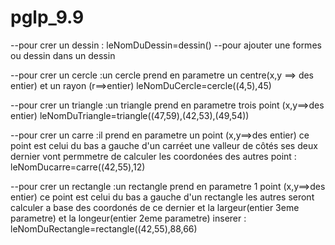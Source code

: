 # pglp_9.9

--pour crer un dessin :
leNomDuDessin=dessin()
--pour ajouter une formes ou dessin dans un dessin 

--pour crer un cercle :un cercle prend en parametre un centre(x,y ==> des entier) et un rayon (r==>entier)
leNomDuCercle=cercle((4,5),45)



--pour crer un triangle :un triangle prend en parametre trois point (x,y==>des entier) 
leNomDuTriangle=triangle((47,59),(42,53),(49,54))



--pour crer un carre :il prend en parametre un point (x,y==>des entier)  ce point est celui du bas a gauche d'un carréet une valleur de côtés ses deux dernier vont permmetre de calculer les coordonées des autres point :
leNomDucarre=carre((42,55),12)



--pour crer un rectangle :un rectangle prend en parametre 1 point (x,y==>des entier) ce point est celui du bas a gauche  d'un rectangle les autres seront calculer a base des coordonés de ce dernier et la largeur(entier 3eme parametre) et la longeur(entier 2eme parametre) inserer :
leNomDuRectangle=rectangle((42,55),88,66)
